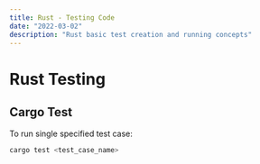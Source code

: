 ```yaml
---
title: Rust - Testing Code
date: "2022-03-02"
description: "Rust basic test creation and running concepts"
---
```


# Rust Testing

## Cargo Test

To run single specified test case:

```bash
cargo test <test_case_name>
```
